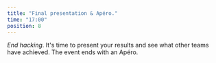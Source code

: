 ```yaml
---
title: "Final presentation & Apéro."
time: "17:00"
position: 8
---
```

*End hacking*. It's time to present your results and see what other teams have achieved. The event ends with an Apéro.